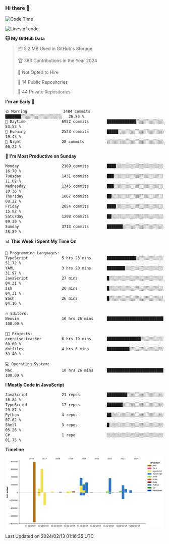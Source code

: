 ### Hi there 👋

<!--
**Clumsy-Coder/Clumsy-Coder** is a ✨ _special_ ✨ repository because its `README.md` (this file) appears on your GitHub profile.

Here are some ideas to get you started:

- 🔭 I’m currently working on ...
- 🌱 I’m currently learning ...
- 👯 I’m looking to collaborate on ...
- 🤔 I’m looking for help with ...
- 💬 Ask me about ...
- 📫 How to reach me: ...
- 😄 Pronouns: ...
- ⚡ Fun fact: ...
-->

<!-- anmol098/waka-readme-stats -->
<!--START_SECTION:waka-->
![Code Time](http://img.shields.io/badge/Code%20Time-697%20hrs%2029%20mins-blue)

![Lines of code](https://img.shields.io/badge/From%20Hello%20World%20I%27ve%20Written-3.2%20million%20lines%20of%20code-blue)

**🐱 My GitHub Data** 

> 📦 5.2 MB Used in GitHub's Storage 
 > 
> 🏆 386 Contributions in the Year 2024
 > 
> 🚫 Not Opted to Hire
 > 
> 📜 14 Public Repositories 
 > 
> 🔑 44 Private Repositories 
 > 
**I'm an Early 🐤** 

```text
🌞 Morning                3484 commits        ███████░░░░░░░░░░░░░░░░░░   26.83 % 
🌆 Daytime                6952 commits        █████████████░░░░░░░░░░░░   53.53 % 
🌃 Evening                2523 commits        █████░░░░░░░░░░░░░░░░░░░░   19.43 % 
🌙 Night                  28 commits          ░░░░░░░░░░░░░░░░░░░░░░░░░   00.22 % 
```
📅 **I'm Most Productive on Sunday** 

```text
Monday                   2169 commits        ████░░░░░░░░░░░░░░░░░░░░░   16.70 % 
Tuesday                  1431 commits        ███░░░░░░░░░░░░░░░░░░░░░░   11.02 % 
Wednesday                1345 commits        ███░░░░░░░░░░░░░░░░░░░░░░   10.36 % 
Thursday                 1067 commits        ██░░░░░░░░░░░░░░░░░░░░░░░   08.22 % 
Friday                   2054 commits        ████░░░░░░░░░░░░░░░░░░░░░   15.82 % 
Saturday                 1208 commits        ██░░░░░░░░░░░░░░░░░░░░░░░   09.30 % 
Sunday                   3713 commits        ███████░░░░░░░░░░░░░░░░░░   28.59 % 
```


📊 **This Week I Spent My Time On** 

```text
💬 Programming Languages: 
TypeScript               5 hrs 23 mins       █████████████░░░░░░░░░░░░   51.72 % 
YAML                     3 hrs 20 mins       ████████░░░░░░░░░░░░░░░░░   31.97 % 
JavaScript               27 mins             █░░░░░░░░░░░░░░░░░░░░░░░░   04.31 % 
zsh                      26 mins             █░░░░░░░░░░░░░░░░░░░░░░░░   04.31 % 
Bash                     26 mins             █░░░░░░░░░░░░░░░░░░░░░░░░   04.16 % 

🔥 Editors: 
Neovim                   10 hrs 26 mins      █████████████████████████   100.00 % 

🐱‍💻 Projects: 
exercise-tracker         6 hrs 19 mins       ███████████████░░░░░░░░░░   60.60 % 
dotfiles                 4 hrs 6 mins        ██████████░░░░░░░░░░░░░░░   39.40 % 

💻 Operating System: 
Mac                      10 hrs 26 mins      █████████████████████████   100.00 % 
```

**I Mostly Code in JavaScript** 

```text
JavaScript               21 repos            █████████░░░░░░░░░░░░░░░░   36.84 % 
TypeScript               17 repos            ███████░░░░░░░░░░░░░░░░░░   29.82 % 
Python                   4 repos             ██░░░░░░░░░░░░░░░░░░░░░░░   07.02 % 
Shell                    3 repos             █░░░░░░░░░░░░░░░░░░░░░░░░   05.26 % 
C#                       1 repo              ░░░░░░░░░░░░░░░░░░░░░░░░░   01.75 % 
```



**Timeline**

![Lines of Code chart](https://raw.githubusercontent.com/Clumsy-Coder/Clumsy-Coder/main/assets/bar_graph.png)


 Last Updated on 2024/02/13 01:16:35 UTC
<!--END_SECTION:waka-->
